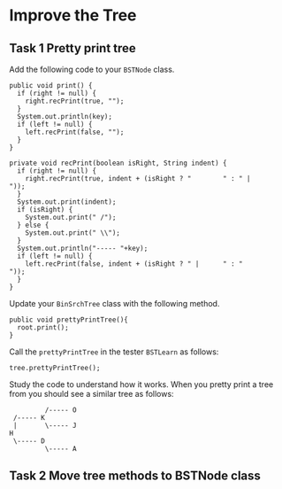 # Improve the Tree
## Task 1 Pretty print tree
Add the following code to your ```BSTNode``` class.

```
public void print() {
  if (right != null) {
    right.recPrint(true, "");
  }
  System.out.println(key);
  if (left != null) {
    left.recPrint(false, "");
  }
}

private void recPrint(boolean isRight, String indent) {
  if (right != null) {
    right.recPrint(true, indent + (isRight ? "        " : " |      "));
  }
  System.out.print(indent);
  if (isRight) {
    System.out.print(" /");
  } else {
    System.out.print(" \\");
  }
  System.out.println("----- "+key);
  if (left != null) {
    left.recPrint(false, indent + (isRight ? " |      " : "        "));
  }
}
```

Update your ```BinSrchTree``` class with the following method.
```
public void prettyPrintTree(){
  root.print();
}

```

Call the ```prettyPrintTree``` in the tester ```BSTLearn``` as follows:
```
tree.prettyPrintTree();
```

Study the code to understand how it works. When you pretty print a tree from
you should see a similar tree as follows:
```
         /----- O
 /----- K
 |       \----- J
H
 \----- D
         \----- A
```

## Task 2 Move tree methods to BSTNode class

